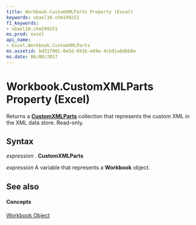 ```yaml
---
title: Workbook.CustomXMLParts Property (Excel)
keywords: vbaxl10.chm199251
f1_keywords:
- vbaxl10.chm199251
ms.prod: excel
api_name:
- Excel.Workbook.CustomXMLParts
ms.assetid: bd31f001-0e5d-691b-e69e-4cb91a6dbb0e
ms.date: 06/08/2017
---
```



# Workbook.CustomXMLParts Property (Excel)

Returns a  **[CustomXMLParts](http://msdn.microsoft.com/library/98c1c58e-a08d-6304-8626-1e6705917da3%28Office.15%29.aspx)** collection that represents the custom XML in the XML data store. Read-only.


## Syntax

 _expression_ . **CustomXMLParts**

 _expression_ A variable that represents a **Workbook** object.


## See also


#### Concepts


[Workbook Object](Excel.Workbook.md)

